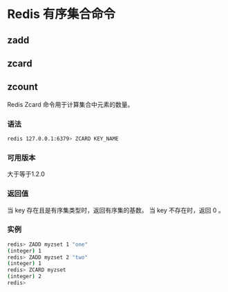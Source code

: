 # Redis 有序集合命令

## zadd 



## zcard 


## zcount

Redis Zcard 命令用于计算集合中元素的数量。


### 语法
```sh
redis 127.0.0.1:6379> ZCARD KEY_NAME
```
### 可用版本
大于等于1.2.0

### 返回值
当 key 存在且是有序集类型时，返回有序集的基数。 当 key 不存在时，返回 0 。

### 实例
```sh
redis> ZADD myzset 1 "one"
(integer) 1
redis> ZADD myzset 2 "two"
(integer) 1
redis> ZCARD myzset
(integer) 2
redis>
```
